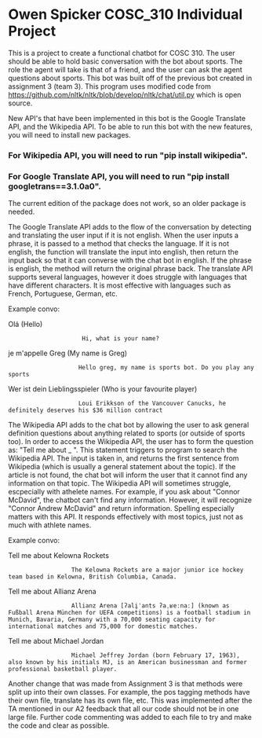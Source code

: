 # Owen Spicker COSC_310 Individual Project

This is a project to create a functional chatbot for COSC 310. The user should be able to hold basic conversation with the bot about sports. The role the agent will take is that of a friend, and the user can ask the agent questions about sports. This bot was built off of the previous bot created in assignment 3 (team 3). This program uses modified code from https://github.com/nltk/nltk/blob/develop/nltk/chat/util.py which is open source.

New API's that have been implemented in this bot is the Google Translate API, and the Wikipedia API. 
To be able to run this bot with the new features, you will need to install new packages.
### For Wikipedia API, you will need to run "pip install wikipedia".
### For Google Translate API, you will need to run "pip install googletrans==3.1.0a0".
The current edition of the package does not work, so an older package is needed.

The Google Translate API adds to the flow of the conversation by detecting and translating the user input if it is not english. When the user inputs a phrase, it is passed to a method that checks the language. If it is not english, the function will translate the input into english, then return the input back so that it can converse with the chat bot in english. If the phrase is english, the method will return the original phrase back. The translate API supports several languages, however it does struggle with languages that have different characters. It is most effective with languages such as French, Portuguese, German, etc.

Example convo:

Olá (Hello)

                         Hi, what is your name?
                         
je m'appelle Greg (My name is Greg)

                        Hello greg, my name is sports bot. Do you play any sports

Wer ist dein Lieblingsspieler (Who is your favourite player)

                        Loui Erikkson of the Vancouver Canucks, he definitely deserves his $36 million contract
                        
                        
The Wikipedia API adds to the chat bot by allowing the user to ask general definition questions about anything related to sports (or outside of sports too). In order to access the Wikipedia API, the user has to form the question as: "Tell me about _ ". This statement triggers to program to search the Wikipedia API. The input is taken in, and returns the first sentence from Wikipedia (which is usually a general statement about the topic). If the article is not found, the chat bot will inform the user that it cannot find any information on that topic. The Wikipedia API will sometimes struggle, escpecially with athelete names. For example, if you ask about "Connor McDavid", the chatbot can't find any information. However, it will recognize "Connor Andrew McDavid" and return information. Spelling especially matters with this API. It responds effectively with most topics, just not as much with athlete names.

Example convo:

Tell me about Kelowna Rockets

                      The Kelowna Rockets are a major junior ice hockey team based in Kelowna, British Columbia, Canada.

Tell me about Allianz Arena

                      Allianz Arena [ʔali̯ˈants ʔaˌʁeːnaː] (known as Fußball Arena München for UEFA competitions) is a football stadium in Munich, Bavaria, Germany with a 70,000 seating capacity for international matches and 75,000 for domestic matches.

Tell me about Michael Jordan

                      Michael Jeffrey Jordan (born February 17, 1963), also known by his initials MJ, is an American businessman and former professional basketball player.
                      

Another change that was made from Assignment 3 is that methods were split up into their own classes. For example, the pos tagging methods have their own file, translate has its own file, etc. This was implemented after the TA mentioned in our A2 feedback that all our code should not be in one large file. Further code commenting was added to each file to try and make the code and clear as possible.
